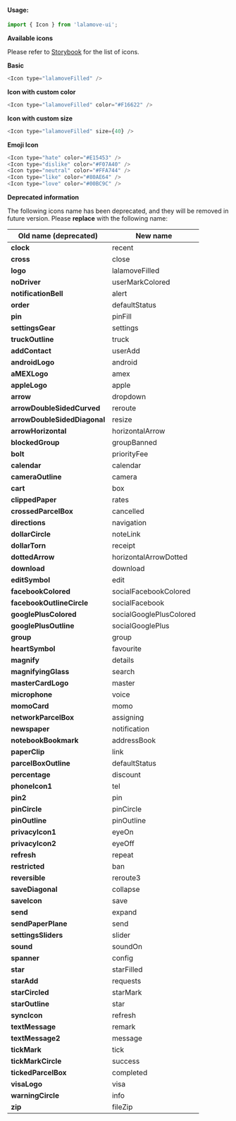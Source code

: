 #### Usage:

```js static
import { Icon } from 'lalamove-ui';
```

**Available icons**

Please refer to [Storybook](https://ui.lalamove.com/storybook/?selectedKind=Icon) for the list of icons.


**Basic**

```js
<Icon type="lalamoveFilled" />
```

**Icon with custom color**

```js
<Icon type="lalamoveFilled" color="#F16622" />
```

**Icon with custom size**

```js
<Icon type="lalamoveFilled" size={40} />
```

**Emoji Icon**
```js
<Icon type="hate" color="#E15453" />
<Icon type="dislike" color="#F07A40" />
<Icon type="neutral" color="#FFA744" />
<Icon type="like" color="#80AE64" />
<Icon type="love" color="#00BC9C" />
```

**Deprecated information**

The following icons name has been deprecated, and they will be removed in future version. Please **replace** with the following name:

| Old name (deprecated) | New name |
| -------- | -------- | 
| **clock** | recent |
| **cross** | close |
| **logo** | lalamoveFilled |
| **noDriver** | userMarkColored |
| **notificationBell** | alert |
| **order** | defaultStatus |
| **pin** | pinFill |
| **settingsGear** | settings |
| **truckOutline** | truck |
| **addContact** | userAdd |
| **androidLogo** | android |
| **aMEXLogo** | amex |
| **appleLogo** | apple |
| **arrow** | dropdown |
| **arrowDoubleSidedCurved** | reroute |
| **arrowDoubleSidedDiagonal** | resize |
| **arrowHorizontal** | horizontalArrow |
| **blockedGroup** | groupBanned |
| **bolt** | priorityFee |
| **calendar** | calendar |
| **cameraOutline** | camera |
| **cart** | box |
| **clippedPaper** | rates |
| **crossedParcelBox** | cancelled |
| **directions** | navigation |
| **dollarCircle** | noteLink |
| **dollarTorn** | receipt |
| **dottedArrow** | horizontalArrowDotted |
| **download** | download |
| **editSymbol** | edit |
| **facebookColored** | socialFacebookColored |
| **facebookOutlineCircle** | socialFacebook |
| **googlePlusColored** | socialGooglePlusColored |
| **googlePlusOutline** | socialGooglePlus |
| **group** | group |
| **heartSymbol** | favourite |
| **magnify** | details |
| **magnifyingGlass** | search |
| **masterCardLogo** | master |
| **microphone** | voice |
| **momoCard** | momo |
| **networkParcelBox** | assigning |
| **newspaper** | notification |
| **notebookBookmark** | addressBook |
| **paperClip** | link |
| **parcelBoxOutline** | defaultStatus |
| **percentage** | discount |
| **phoneIcon1** | tel |
| **pin2** | pin |
| **pinCircle** | pinCircle |
| **pinOutline** | pinOutline |
| **privacyIcon1** | eyeOn |
| **privacyIcon2** | eyeOff |
| **refresh** | repeat |
| **restricted** | ban |
| **reversible** | reroute3 |
| **saveDiagonal** | collapse |
| **saveIcon** | save |
| **send** | expand |
| **sendPaperPlane** | send |
| **settingsSliders** | slider |
| **sound** | soundOn |
| **spanner** | config |
| **star** | starFilled |
| **starAdd** | requests |
| **starCircled** | starMark |
| **starOutline** | star |
| **syncIcon** | refresh |
| **textMessage** | remark |
| **textMessage2** | message |
| **tickMark** | tick |
| **tickMarkCircle** | success |
| **tickedParcelBox** | completed |
| **visaLogo** | visa |
| **warningCircle** | info |
| **zip** | fileZip |
